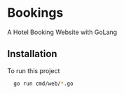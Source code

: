 
# Bookings
A Hotel Booking Website with GoLang

## Installation

To run this project

```bash
  go run cmd/web/*.go
```
    